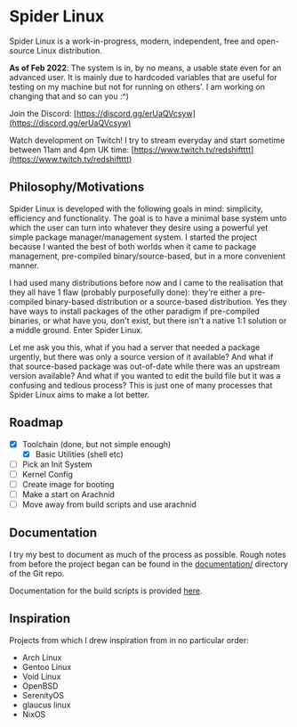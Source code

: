 # Spider Linux

Spider Linux is a work-in-progress, modern, independent, free and open-source
Linux distribution.

**As of Feb 2022**: The system is in, by no means, a usable state even for an
advanced user. It is mainly due to hardcoded variables that are useful for
testing on my machine but not for running on others'. I am working on changing
that and so can you :^)

Join the Discord: [https://discord.gg/erUaQVcsyw](https://discord.gg/erUaQVcsyw)

Watch development on Twitch! I try to stream everyday and start sometime
between 11am and 4pm UK time:
[https://www.twitch.tv/redshiftttt](https://www.twitch.tv/redshiftttt)

## Philosophy/Motivations

Spider Linux is developed with the following goals in mind: simplicity,
efficiency and functionality. The goal is to have a minimal base system unto
which the user can turn into whatever they desire using a powerful yet simple
package manager/management system. I started the project because I wanted the
best of both worlds when it came to package management, pre-compiled
binary/source-based, but in a more convenient manner.

I had used many distributions before now and I came to the realisation that
they all have 1 flaw (probably purposefully done): they're either a
pre-compiled binary-based distribution or a source-based distribution. Yes they
have ways to install packages of the other paradigm if pre-compiled binaries,
or what have you, don't exist, but there isn't a native 1:1 solution or a
middle ground. Enter Spider Linux.

Let me ask you this, what if you had a server that needed a package urgently,
but there was only a source version of it available? And what if that
source-based package was out-of-date while there was an upstream version
available? And what if you wanted to edit the build file but it was a confusing
and tedious process? This is just one of many processes that Spider Linux aims
to make a lot better.

## Roadmap

- [x] Toolchain (done, but not simple enough)
    - [x] Basic Utilities (shell etc)
- [ ] Pick an Init System
- [ ] Kernel Config
- [ ] Create image for booting
- [ ] Make a start on Arachnid
- [ ] Move away from build scripts and use arachnid

## Documentation

I try my best to document as much of the process as possible. Rough notes from
before the project began can be found in the [documentation/](documentation/)
directory of the Git repo.

Documentation for the build scripts is provided
[here](https://github.com/redshifttt/spiderlinux/blob/master/scripts/README.md).

## Inspiration

Projects from which I drew inspiration from in no particular order:

- Arch Linux
- Gentoo Linux
- Void Linux
- OpenBSD
- SerenityOS
- glaucus linux
- NixOS
